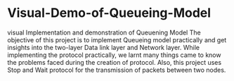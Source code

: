 # Visual-Demo-of-Queueing-Model
visual Implementation and demonstration of Queuening Model
The objective of this project is to implement Queueing model practically and get
insights into the two-layer Data link layer and Network layer. While implementing
the protocol practically, we larnt many things came to know the problems faced
during the creation of protocol.
Also, this project uses Stop and Wait protocol for the transmission of packets
between two nodes.
